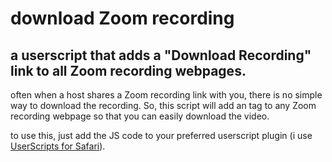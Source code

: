 # download Zoom recording

## a userscript that adds a "Download Recording" link to all Zoom recording webpages.

often when a host shares a Zoom recording link with you, there is no simple way to download the recording. So, this script will add an <a> tag to any Zoom recording webpage so that you can easily download the video.
  
to use this, just add the JS code to your preferred userscript plugin (i use [UserScripts for Safari](https://apps.apple.com/us/app/userscripts/id1463298887?mt=12)).
